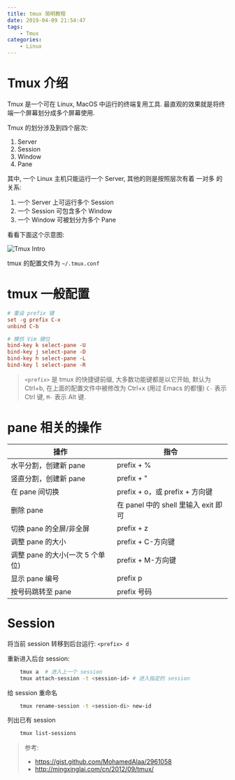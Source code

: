 ```yaml
---
title: tmux 简明教程
date: 2019-04-09 21:54:47
tags:
    - Tmux
categories:
    - Linux
---
```


# Tmux 介绍

Tmux 是一个可在 Linux, MacOS 中运行的终端复用工具. 最直观的效果就是将终端一个屏幕划分成多个屏幕使用.

Tmux 的划分涉及到四个层次:

1. Server
2. Session
3. Window
4. Pane

其中, 一个 Linux 主机只能运行一个 Server, 其他的则是按照层次有着 一对多 的关系:

1. 一个 Server 上可运行多个 Session
2. 一个 Session 可包含多个 Window
3. 一个 Window 可被划分为多个 Pane

看看下面这个示意图:

![Tmux Intro](/assert/img/tmux-intro.webp)

<!--more-->

tmux 的配置文件为 `~/.tmux.conf`

# tmux 一般配置

```conf
# 重设 prefix 键
set -g prefix C-x
unbind C-b

# 模仿 Vim 键位
bind-key k select-pane -U
bind-key j select-pane -D
bind-key h select-pane -L
bind-key l select-pane -R
```

> `<prefix>` 是 tmux 的快捷键前缀, 大多数功能键都是以它开始, 默认为 Ctrl+b, 在上面的配置文件中被修改为 Ctrl+x (用过 Emacs 的都懂)
> `C-` 表示 Ctrl 键, `M-` 表示 Alt 键.

# pane 相关的操作

操作 | 指令
-|-
水平分割，创建新 pane | prefix + %
竖直分割，创建新 pane | prefix + "
在 pane 间切换 | prefix + o，或 prefix + 方向键
删除 pane | 在 panel 中的 shell 里输入 exit 即可
切换 pane 的全屏/非全屏 | prefix + z
调整 pane 的大小 | prefix + C-方向键
调整 pane 的大小(一次 5 个单位) | prefix + M-方向键
显示 pane 编号 | prefix p
按号码跳转至 pane | prefix 号码

<!-- # Window(TODO) -->

# Session

将当前 session 转移到后台运行: `<prefix> d`

重新进入后台 session:

```sh
    tmux a  # 进入上一个 session
    tmux attach-session -t <session-id> # 进入指定的 session
```

给 session 重命名

```sh
    tmux rename-session -t <session-di> new-id
```

列出已有 session

```sh
    tmux list-sessions
```

> 参考:
> - https://gist.github.com/MohamedAlaa/2961058
> - http://mingxinglai.com/cn/2012/09/tmux/
